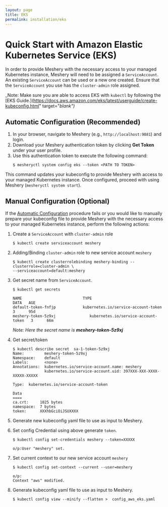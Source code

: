 ```yaml
---
layout: page
title: EKS
permalink: installation/eks
---
```


# Quick Start with Amazon Elastic Kubernetes Service (EKS)

In order to provide Meshery with the necessary access to your managed Kubernetes instance, 
Meshery will need to be assigned a `ServiceAccount`. An existing `ServiceAccount` can be used or a new one created. Ensure that the `ServiceAccount` you use has the `cluster-admin` role assigned.

_Note: Make sure you are able to access EKS with `kubectl` by following the [EKS Guide.](https://docs.aws.amazon.com/eks/latest/userguide/create-kubeconfig.html" target="_blank")_

## Automatic Configuration (Recommended)

1. In your browser, navigate to Meshery (e.g., `http://localhost:9081`) and login.
1. Download your Meshery authentication token by clicking **Get Token** under your user profile.
1. Use this authentication token to execute the following command:
    ```
    $ mesheryctl system config eks --token <PATH TO TOKEN>
    ```

This command updates your kubeconfig to provide Meshery with access to your managed Kubernetes instance.
Once configured, proceed with using Meshery (`mesheryctl system start`).

## Manual Configuration (Optional)

If the [Automatic Configuration](#automatic-configuration-recommended) procedure fails or you would like to manually prepare your kubeconfig file to provide Meshery with the necessary access to your managed Kubernetes instance, perform the following actions:

1. Create a `ServiceAccount` with `cluster-admin` role
    ```    
    $ kubectl create serviceaccount meshery
    ```
1. Adding/Binding `cluster-admin` role to new service account `meshery`
    ```
    $ kubectl create clusterrolebinding meshery-binding --clusterrole=cluster-admin \
    --serviceaccount=default:meshery
    ```
1. Get secret name from `ServiceAccount`.
    ```
    $ kubectl get secrets

    NAME                           TYPE                                  DATA   AGE
    default-token-fnfjp            kubernetes.io/service-account-token   3      95d
    meshery-token-5z9xj               kubernetes.io/service-account-token   3      66m
    ```
    _Note: Here the secret name is **meshery-token-5z9xj**_
1. Get secret/token
    ```
    $ kubectl describe secret  sa-1-token-5z9xj
    Name:         meshery-token-5z9xj
    Namespace:    default
    Labels:       <none>
    Annotations:  kubernetes.io/service-account.name: meshery
                  kubernetes.io/service-account.uid: 397XXX-XXX-XXXX-XXXXX-XXXXX

    Type:  kubernetes.io/service-account-token

    Data
    ====
    ca.crt:     1025 bytes
    namespace:  7 bytes
    token:      XXXhbGciOiJSUXXXX
    ```

1. Generate new kubeconfig yaml file to use as input to Meshery.
1. Set config Credential using above generate `token`.
    ```
    $ kubectl config set-credentials meshery --token=XXXXX

    o/p:User "meshery" set.
    ```
1. Set current context to our new service account `meshery`
    ```
    $ kubectl config set-context --current --user=meshery

    o/p:
    Context "aws" modified.
    ```
1. Generate kubeconfig yaml file to use as input to Meshery.
     ```
    $ kubectl config view --minify --flatten >  config_aws_eks.yaml
    ```
